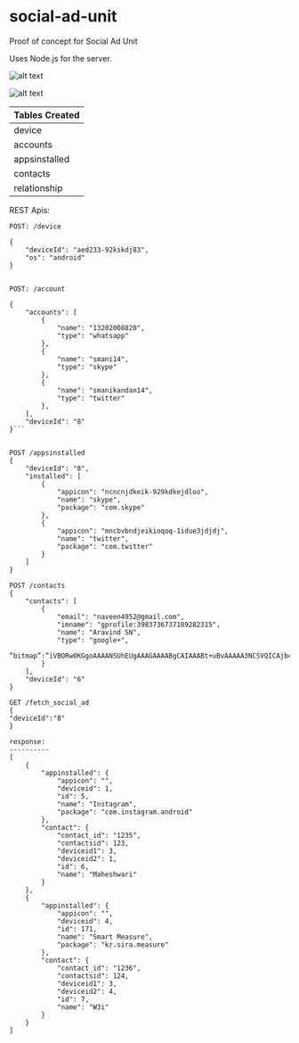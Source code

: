 social-ad-unit
==============

Proof of concept for Social Ad Unit

Uses Node.js for the server. 

![alt text](https://raw2.github.com/smanikandan14/social-ad-unit/master/Snapshot1.png "")


![alt text](https://raw2.github.com/smanikandan14/social-ad-unit/master/Snapshot2.png "")

| Tables Created |
|--------------|
| device |
| accounts |
| appsinstalled |
| contacts |
| relationship |

REST Apis:

```
POST: /device

{
    "deviceId": "aed233-92kskdj83",
    "os": "android"
}


POST: /account

{
    "accounts": [
        {
            "name": "13202008820",
            "type": "whatsapp"
        },
        {
            "name": "smani14",
            "type": "skype"
        },
        {
            "name": "smanikandan14",
            "type": "twitter"
        },
    ],
    "deviceId": "8"
}```


POST /appsinstalled
{
    "deviceId": "8", 
    "installed": [
        {
            "appicon": "ncncnjdkeik-929kdkejdloo", 
            "name": "skype", 
            "package": "com.skype"
        }, 
        {
            "appicon": "mncbvbndjeikioqoq-1idue3jdjdj", 
            "name": "twitter", 
            "package": "com.twitter"
        }
    ]
}

POST /contacts
{
    "contacts": [
        {
            "email": "naveen4952@gmail.com",
            "imname": "gprofile:3983736737189282315",
            "name": "Aravind SN",
            "type": "google+",
            “bitmap”:”iVBORw0KGgoAAAANSUhEUgAAAGAAAABgCAIAAABt+uBvAAAAA3NCSVQICAjb4U”
        }
    ],
    "deviceId": "6"
}

GET /fetch_social_ad
{
"deviceId":"8"
}

response:
----------
[
    {
        "appinstalled": {
            "appicon": "",
            "deviceid": 1,
            "id": 5,
            "name": "Instagram",
            "package": "com.instagram.android"
        },
        "contact": {
            "contact_id": "1235",
            "contactsid": 123,
            "deviceid1": 3,
            "deviceid2": 1,
            "id": 6,
            "name": "Maheshwari"
        }
    },
    {
        "appinstalled": {
            "appicon": "",
            "deviceid": 4,
            "id": 171,
            "name": "Smart Measure",
            "package": "kr.sira.measure"
        },
        "contact": {
            "contact_id": "1236",
            "contactsid": 124,
            "deviceid1": 3,
            "deviceid2": 4,
            "id": 7,
            "name": "W3i"
        }
    }
]

```



